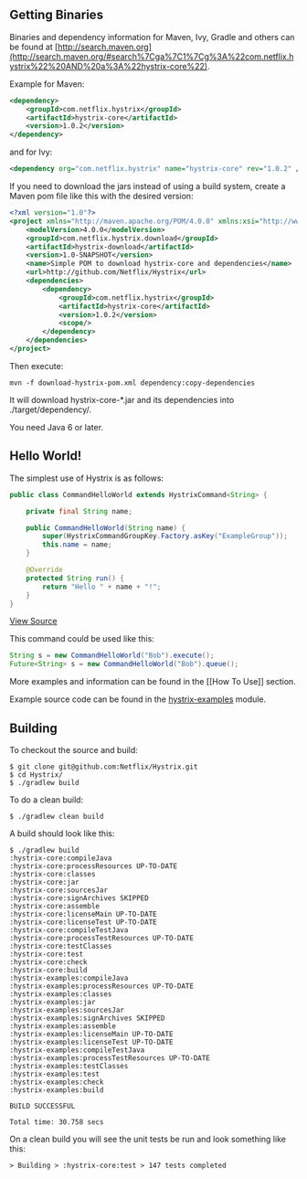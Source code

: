 ## Getting Binaries

Binaries and dependency information for Maven, Ivy, Gradle and others can be found at [http://search.maven.org](http://search.maven.org/#search%7Cga%7C1%7Cg%3A%22com.netflix.hystrix%22%20AND%20a%3A%22hystrix-core%22).

Example for Maven:

```xml
<dependency>
    <groupId>com.netflix.hystrix</groupId>
    <artifactId>hystrix-core</artifactId>
    <version>1.0.2</version>
</dependency>
```
and for Ivy:

```xml
<dependency org="com.netflix.hystrix" name="hystrix-core" rev="1.0.2" />
```

If you need to download the jars instead of using a build system, create a Maven pom file like this with the desired version:

```xml
<?xml version="1.0"?>
<project xmlns="http://maven.apache.org/POM/4.0.0" xmlns:xsi="http://www.w3.org/2001/XMLSchema-instance" xsi:schemaLocation="http://maven.apache.org/POM/4.0.0 http://maven.apache.org/xsd/maven-4.0.0.xsd">
	<modelVersion>4.0.0</modelVersion>
	<groupId>com.netflix.hystrix.download</groupId>
	<artifactId>hystrix-download</artifactId>
	<version>1.0-SNAPSHOT</version>
	<name>Simple POM to download hystrix-core and dependencies</name>
	<url>http://github.com/Netflix/Hystrix</url>
	<dependencies>
		<dependency>
			<groupId>com.netflix.hystrix</groupId>
			<artifactId>hystrix-core</artifactId>
			<version>1.0.2</version>
			<scope/>
		</dependency>
	</dependencies>
</project>
```

Then execute:

```
mvn -f download-hystrix-pom.xml dependency:copy-dependencies
```

It will download hystrix-core-*.jar and its dependencies into ./target/dependency/.

You need Java 6 or later.

## Hello World!

The simplest use of Hystrix is as follows:

```java
public class CommandHelloWorld extends HystrixCommand<String> {

    private final String name;

    public CommandHelloWorld(String name) {
        super(HystrixCommandGroupKey.Factory.asKey("ExampleGroup"));
        this.name = name;
    }

    @Override
    protected String run() {
        return "Hello " + name + "!";
    }
}
```
[View Source](../blob/master/hystrix-examples/src/main/java/com/netflix/hystrix/examples/basic/CommandHelloWorld.java)

This command could be used like this:

```java
String s = new CommandHelloWorld("Bob").execute();
Future<String> s = new CommandHelloWorld("Bob").queue();
```

More examples and information can be found in the [[How To Use]] section.

Example source code can be found in the [hystrix-examples](../tree/master/hystrix-examples/src/main/java/com/netflix/hystrix/examples) module.

## Building

To checkout the source and build:

```
$ git clone git@github.com:Netflix/Hystrix.git
$ cd Hystrix/
$ ./gradlew build
```

To do a clean build:

```
$ ./gradlew clean build
```

A build should look like this:

```
$ ./gradlew build
:hystrix-core:compileJava
:hystrix-core:processResources UP-TO-DATE
:hystrix-core:classes
:hystrix-core:jar
:hystrix-core:sourcesJar
:hystrix-core:signArchives SKIPPED
:hystrix-core:assemble
:hystrix-core:licenseMain UP-TO-DATE
:hystrix-core:licenseTest UP-TO-DATE
:hystrix-core:compileTestJava
:hystrix-core:processTestResources UP-TO-DATE
:hystrix-core:testClasses
:hystrix-core:test
:hystrix-core:check
:hystrix-core:build
:hystrix-examples:compileJava
:hystrix-examples:processResources UP-TO-DATE
:hystrix-examples:classes
:hystrix-examples:jar
:hystrix-examples:sourcesJar
:hystrix-examples:signArchives SKIPPED
:hystrix-examples:assemble
:hystrix-examples:licenseMain UP-TO-DATE
:hystrix-examples:licenseTest UP-TO-DATE
:hystrix-examples:compileTestJava
:hystrix-examples:processTestResources UP-TO-DATE
:hystrix-examples:testClasses
:hystrix-examples:test
:hystrix-examples:check
:hystrix-examples:build

BUILD SUCCESSFUL

Total time: 30.758 secs
```

On a clean build you will see the unit tests be run and look something like this:

```
> Building > :hystrix-core:test > 147 tests completed
```